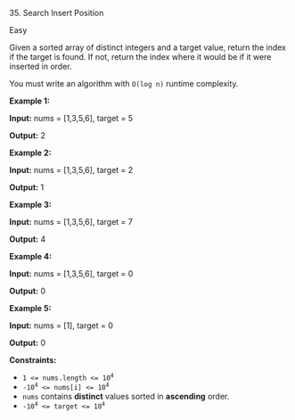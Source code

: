 35\. Search Insert Position

Easy

Given a sorted array of distinct integers and a target value, return the index if the target is found. If not, return the index where it would be if it were inserted in order.

You must write an algorithm with `O(log n)` runtime complexity.

**Example 1:**

**Input:** nums = [1,3,5,6], target = 5

**Output:** 2

**Example 2:**

**Input:** nums = [1,3,5,6], target = 2

**Output:** 1

**Example 3:**

**Input:** nums = [1,3,5,6], target = 7

**Output:** 4

**Example 4:**

**Input:** nums = [1,3,5,6], target = 0

**Output:** 0

**Example 5:**

**Input:** nums = [1], target = 0

**Output:** 0

**Constraints:**

*   <code>1 <= nums.length <= 10<sup>4</sup></code>
*   <code>-10<sup>4</sup> <= nums[i] <= 10<sup>4</sup></code>
*   `nums` contains **distinct** values sorted in **ascending** order.
*   <code>-10<sup>4</sup> <= target <= 10<sup>4</sup></code>